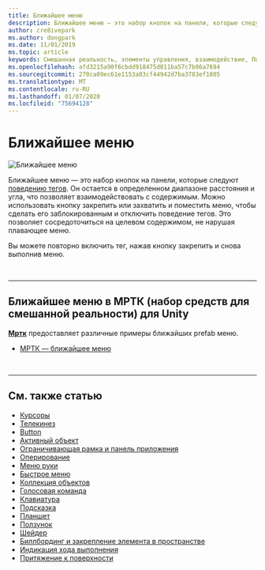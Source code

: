```yaml
---
title: Ближайшее меню
description: Ближайшее меню — это набор кнопок на панели, которые следуют поведению тегов.
author: cre8ivepark
ms.author: dongpark
ms.date: 11/01/2019
ms.topic: article
keywords: Смешанная реальность, элементы управления, взаимодействие, Пользовательский интерфейс, UX
ms.openlocfilehash: afd3215a90f6cbdd918475d011ba57c7b86a7694
ms.sourcegitcommit: 270ca09ec61e1153a83cf44942d7ba3783ef1805
ms.translationtype: MT
ms.contentlocale: ru-RU
ms.lasthandoff: 01/07/2020
ms.locfileid: "75694128"
---
```

# <a name="near-menu"></a>Ближайшее меню

![Ближайшее меню](images/UX/UX_Hero_NearMenu.jpg)

Ближайшее меню — это набор кнопок на панели, которые следуют [поведению тегов](billboarding-and-tag-along.md#what-is-a-tag-along). Он остается в определенном диапазоне расстояния и угла, что позволяет взаимодействовать с содержимым. Можно использовать кнопку закрепить или захватить и поместить меню, чтобы сделать его заблокированным и отключить поведение тегов. Это позволяет сосредоточиться на целевом содержимом, не нарушая плавающее меню.

Вы можете повторно включить тег, нажав кнопку закрепить и снова выполнив меню.

<br>

---

## <a name="near-menu-in-mrtk-mixed-reality-toolkit-for-unity"></a>Ближайшее меню в МРТК (набор средств для смешанной реальности) для Unity
**[Мртк](https://github.com/Microsoft/MixedRealityToolkit-Unity)** предоставляет различные примеры ближайших prefab меню.

* [МРТК — ближайшее меню](https://microsoft.github.io/MixedRealityToolkit-Unity/Documentation/README_NearMenu.html)


<br>

---


## <a name="see-also"></a>См. также статью

* [Курсоры](cursors.md)
* [Телекинез](point-and-commit.md)
* [Button](button.md)
* [Активный объект](interactable-object.md)
* [Ограничивающая рамка и панель приложения](app-bar-and-bounding-box.md)
* [Оперирование](direct-manipulation.md)
* [Меню руки](hand-menu.md)
* [Быстрое меню](near-menu.md)
* [Коллекция объектов](object-collection.md)
* [Голосовая команда](voice-input.md)
* [Клавиатура](keyboard.md)
* [Подсказка](tooltip.md)
* [Планшет](slate.md)
* [Ползунок](slider.md)
* [Шейдер](shader.md)
* [Биллбординг и закрепление элемента в пространстве](billboarding-and-tag-along.md)
* [Индикация хода выполнения](progress.md)
* [Притяжение к поверхности](surface-magnetism.md)
